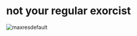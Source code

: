 # not your regular exorcist
![maxresdefault](https://github.com/X-orcist/X-orcist/assets/114482638/25a18630-4375-4a1b-b691-d91084887b43)
